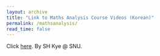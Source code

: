 ```yaml
---
layout: archive
title: "Link to Maths Analysis Course Videos (Korean)"
permalink: /mathsanalysis/
read_time: false
---
```


Click [here](http://www.math.snu.ac.kr/~kye/lecture_V/). By SH Kye @ SNU.